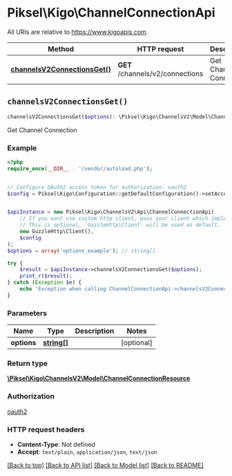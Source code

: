 # Piksel\Kigo\ChannelConnectionApi

All URIs are relative to https://www.kigoapis.com.

Method | HTTP request | Description
------------- | ------------- | -------------
[**channelsV2ConnectionsGet()**](ChannelConnectionApi.md#channelsV2ConnectionsGet) | **GET** /channels/v2/connections | Get Channel Connection


## `channelsV2ConnectionsGet()`

```php
channelsV2ConnectionsGet($options): \Piksel\Kigo\ChannelsV2\Model\ChannelConnectionResource
```

Get Channel Connection

### Example

```php
<?php
require_once(__DIR__ . '/vendor/autoload.php');


// Configure OAuth2 access token for authorization: oauth2
$config = Piksel\Kigo\Configuration::getDefaultConfiguration()->setAccessToken('YOUR_ACCESS_TOKEN');


$apiInstance = new Piksel\Kigo\ChannelsV2\Api\ChannelConnectionApi(
    // If you want use custom http client, pass your client which implements `GuzzleHttp\ClientInterface`.
    // This is optional, `GuzzleHttp\Client` will be used as default.
    new GuzzleHttp\Client(),
    $config
);
$options = array('options_example'); // string[]

try {
    $result = $apiInstance->channelsV2ConnectionsGet($options);
    print_r($result);
} catch (Exception $e) {
    echo 'Exception when calling ChannelConnectionApi->channelsV2ConnectionsGet: ', $e->getMessage(), PHP_EOL;
}
```

### Parameters

Name | Type | Description  | Notes
------------- | ------------- | ------------- | -------------
 **options** | [**string[]**](../Model/string.md)|  | [optional]

### Return type

[**\Piksel\Kigo\ChannelsV2\Model\ChannelConnectionResource**](../Model/ChannelConnectionResource.md)

### Authorization

[oauth2](../../README.md#oauth2)

### HTTP request headers

- **Content-Type**: Not defined
- **Accept**: `text/plain`, `application/json`, `text/json`

[[Back to top]](#) [[Back to API list]](../../README.md#endpoints)
[[Back to Model list]](../../README.md#models)
[[Back to README]](../../README.md)
